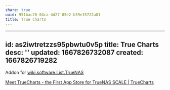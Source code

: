```yaml
---
share: true
uuid: 951bac20-04ca-4d27-85e2-b59e15722a81
title: True Charts
---
```

---
id: as2iwtretzzs95pbwtu0v5p
title: True Charts
desc: ''
updated: 1667826732087
created: 1667826719282
---

Addon for [wiki.software.List.TrueNAS](/undefined)

[Meet TrueCharts - the First App Store for TrueNAS SCALE | TrueCharts](https://truecharts.org/blog/Meet%20TrueCharts%20-%20the%20First%20App%20Store%20for%20TrueNAS%20SCALE/)